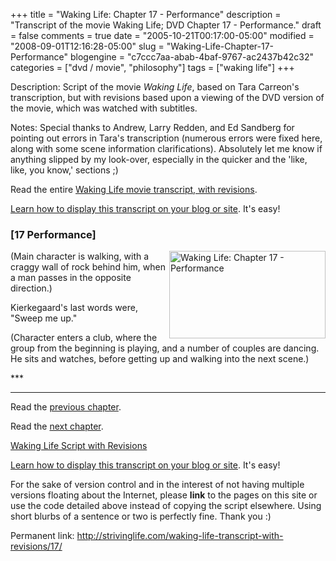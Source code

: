 +++
title = "Waking Life: Chapter 17 - Performance"
description = "Transcript of the movie Waking Life; DVD Chapter 17 - Performance."
draft = false
comments = true
date = "2005-10-21T00:17:00-05:00"
modified = "2008-09-01T12:16:28-05:00"
slug = "Waking-Life-Chapter-17-Performance"
blogengine = "c7ccc7aa-abab-4baf-9767-ac2437b42c32"
categories = ["dvd / movie", "philosophy"]
tags = ["waking life"]
+++

<div class="WPArticleInfo">
<p>
Description: Script of the movie <em>Waking Life</em>, based on Tara Carreon&#39;s transcription, but with revisions based upon a viewing of the DVD version of the movie, which was watched with subtitles. 
</p>
<p>
Notes: Special thanks to Andrew, Larry Redden, and Ed Sandberg for pointing out errors in Tara&#39;s transcription (numerous errors were fixed here, along with some scene information clarifications). Absolutely let me know if anything slipped by my look-over, especially in the quicker and the &#39;like, like, you know,&#39; sections ;) 
</p>
<p>
Read the entire <a href="/waking-life-transcript-with-revisions/">Waking Life movie transcript, with revisions</a>. 
</p>
<p>
<a href="/words/post/Display-parts-of-the-Waking-Life-Transcript-on-your-site.aspx">Learn how to display this transcript on your blog or site</a>. It&#39;s easy!
</p>
</div>
<h3 class="waking_life_chapter">[<a id="seventeen" name="seventeen" title="seventeen"></a>17 Performance] </h3>
<p>
<a href="http://strivinglife.com/files/images/WakingLife/WakingLife_17_1.jpg" onclick="window.open(this.href);return false;"><img src="http://strivinglife.com/files/images/WakingLife/WakingLife_17_1_t.jpg" alt="Waking Life: Chapter 17 - Performance" width="250" height="140" align="right" /></a>(Main character is walking, with a craggy wall of rock behind him, when a man passes in the opposite direction.) 
</p>
<p>
Kierkegaard&#39;s last words were, &quot;Sweep me up.&quot; 
</p>
<p>
(Character enters a club, where the group from the beginning is playing, and a number of couples are dancing. He sits and watches, before getting up and walking into the next scene.) 
</p>
<p>
*** 
</p>
<hr />
<p>
Read the <a href="/waking-life-transcript-with-revisions/16/">previous chapter</a>. 
</p>
<p>
Read the <a href="/waking-life-transcript-with-revisions/18/">next chapter</a>. 
</p>
<p>
<a href="/waking-life-transcript-with-revisions/">Waking Life Script with Revisions</a> 
</p>
<div class="tip">
<p>
<a href="/words/post/Display-parts-of-the-Waking-Life-Transcript-on-your-site.aspx">Learn how to display this transcript on your blog or site</a>. It&#39;s easy!
</p>
<p>
For the sake of version control and in the interest of not having multiple versions floating about the Internet, please <strong>link</strong> to the pages on this site or use the code detailed above instead of copying the script elsewhere. Using short blurbs of a sentence or two is perfectly fine. Thank you :) 
</p>
<p>
Permanent link: <a href="/waking-life-transcript-with-revisions/17/">http://strivinglife.com/waking-life-transcript-with-revisions/17/</a> 
</p>
</div>

